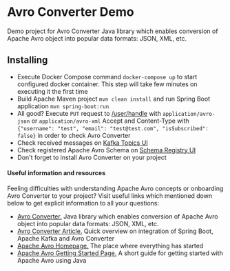 # Avro Converter Demo

Demo project for Avro Converter Java library which enables conversion of Apache Avro object into popular data formats: JSON, XML, etc.

## Installing
* Execute Docker Compose command `docker-compose up` to start configured docker container. This step will take few minutes on executing it the first time
* Build Apache Maven project `mvn clean install` and run Spring Boot application `mvn spring-boot:run`
* All good? Execute `PUT` request to [/user/handle](http://localhost:8080/user/handle) with  `application/avro-json` or 
`application/avro-xml` Accept and Content-Type with `{"username": "test", "email": "test@test.com", "isSubscribed": false}` 
in order to check Avro Converter
* Check received messages on [Kafka Topics UI](http://localhost:3030/kafka-topics-ui/#/cluster/fast-data-dev/topic/n/user_data_processor/)
* Check registered Apache Avro Schema on [Schema Registry UI](http://localhost:3030/schema-registry-ui/#/cluster/fast-data-dev/schema/user_data_processor-value/version/1)
* Don't forget to install Avro Converter on your project

#### Useful information and resources
Feeling difficulties with understanding Apache Avro concepts or onboarding Avro Converter to your project?
Visit useful links which mentioned down below to get explicit information to all your questions:

 * [Avro Converter.](https://gitlab.com/vkrava4/avro-converter) Java library which enables conversion of Apache Avro object into popular data formats: JSON, XML, etc.
 * [Avro Converter Article.](https://gitlab.com/vkrava4-hands-on/avro-converter-demo) Quick overview on integration of Spring Boot, Apache Kafka and Avro Converter 
 * [Apache Avro Homepage.](https://avro.apache.org) The place where everything has started
 * [Apache Avro Getting Started Page.](https://avro.apache.org/docs/current/gettingstartedjava.html) A short guide for getting started with Apache Avro using Java

